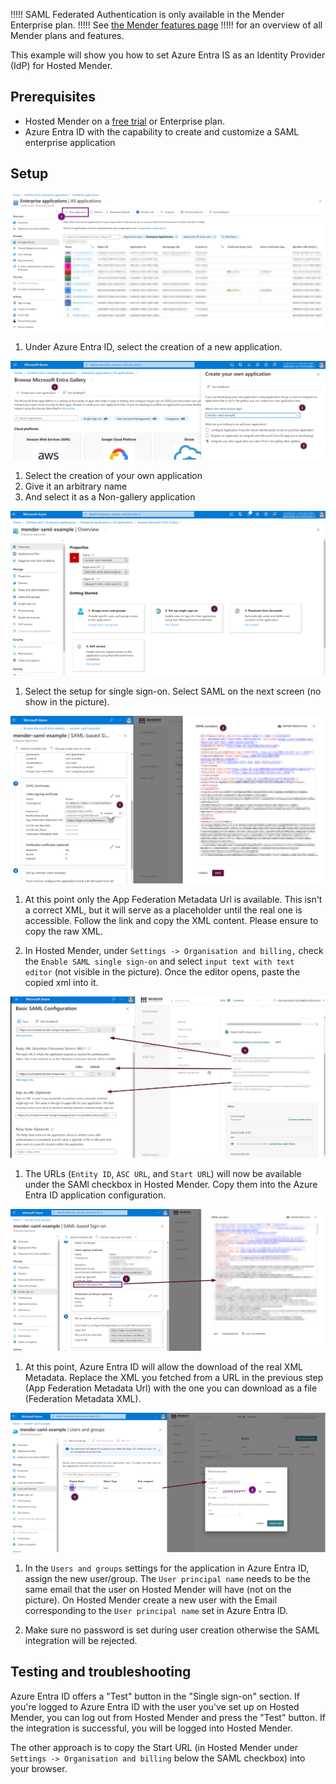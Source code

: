 !!!!! SAML Federated Authentication is only available in the Mender Enterprise plan.
!!!!! See [the Mender features page](https://mender.io/product/features?target=_blank)
!!!!! for an overview of all Mender plans and features.

This example will show you how to set Azure Entra IS as an Identity Provider (IdP) for Hosted Mender.


## Prerequisites

* Hosted Mender on a [free trial](https://mender.io/demo) or Enterprise plan.
* Azure Entra ID with the capability to create and customize a SAML enterprise application


## Setup


![](01-new-application.png)

1. Under Azure Entra ID, select the creation of a new application.



![](02-create-new-app.png)

1. Select the creation of your own application
2. Give it an arbitrary name
3. And select it as a Non-gallery application

![](03-confing-ent-app.png)

1. Select the setup for single sign-on. Select SAML on the next screen (no show in the picture).

![](04-initial_xml.png)

1. At this point only the App Federation Metadata Url is available. This isn't a correct XML, but it will serve as a placeholder until the real one is accessible.
Follow the link and copy the XML content. 
Please ensure to copy the raw XML.

2. In Hosted Mender, under `Settings -> Organisation and billing,` check the `Enable SAML single sign-on` and select `input text with text editor` (not visible in the picture).
Once the editor opens, paste the copied xml into it.


![](05-tenant-urls.png)

1. The URLs (`Entity ID`, `ASC URL`, and `Start URL`) will now be available under the SAMl checkbox in Hosted Mender.
Copy them into the Azure Entra ID application configuration.


![](06-real-metadata.png)

1. At this point, Azure Entra ID will allow the download of the real XML Metadata.
Replace the XML you fetched from a URL in the previous step (App Federation Metadata Url) with the one you can download as a file (Federation Metadata XML).


![](07-create-mender-user.png)

1. In the `Users and groups` settings for the application in Azure Entra ID, assign the new user/group.
The `User principal name` needs to be the same email that the user on Hosted Mender will have (not on the picture).
On Hosted Mender create a new user with the Email corresponding to the `User principal name` set in Azure Entra ID.

2. Make sure no password is set during user creation otherwise the SAML integration will be rejected.


## Testing and troubleshooting

Azure Entra ID offers a "Test" button in the "Single sign-on" section.
If you're logged to Azure Entra ID with the user you've set up on Hosted Mender, you can log out from Hosted Mender and press the "Test" button. 
If the integration is successful, you will be logged into Hosted Mender.


The other approach is to copy the Start URL (in Hosted Mender under `Settings -> Organisation and billing` below the SAML checkbox) into your browser.

